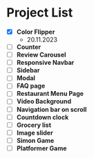 # Project List

- [x] **Color Flipper**
  - 20.11.2023
- [ ] **Counter**
- [ ] **Review Carousel**
- [ ] **Responsive Navbar**
- [ ] **Sidebar**
- [ ] **Modal**
- [ ] **FAQ page**
- [ ] **Restaurant Menu Page**
- [ ] **Video Background**
- [ ] **Navigation bar on scroll**
- [ ] **Countdown clock**
- [ ] **Grocery list**
- [ ] **Image slider**
- [ ] **Simon Game**
- [ ] **Platformer Game**
